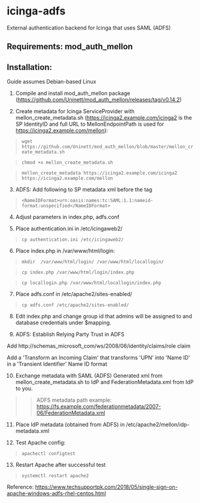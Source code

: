 # icinga-adfs

External authentication backend for Icinga that uses SAML (ADFS)

## Requirements: mod_auth_mellon

## Installation: 
Guide assumes Debian-based Linux

1. Compile and install mod_auth_mellon package (https://github.com/Uninett/mod_auth_mellon/releases/tag/v0.14.2)

2. Create metadata for Icinga ServiceProvider with mellon_create_metadata.sh (https://icinga2.example.com/icinga2 is the SP IdentityID and full URL to MellonEndpointPath is used for https://icinga2.example.com/mellon):

> ``wget https://github.com/Uninett/mod_auth_mellon/blob/master/mellon_create_metadata.sh``

> ``chmod +x mellon_create_metadata.sh``

> ``mellon_create_metadata https://icinga2.example.com/icinga2 https://icinga2.example.com/mellon``

3. ADFS: Add following to SP metadata xml before the </SPSSODescriptor> tag

> ``<NameIDFormat>urn:oasis:names:tc:SAML:1.1:nameid-format:unspecified</NameIDFormat>``

4. Adjust parameters in index.php, adfs.conf

5. Place authentication.ini in /etc/icingaweb2/

> ``cp authentication.ini /etc/icingaweb2/``

6. Place index.php in /var/www/html/login:

> ``mkdir  /var/www/html/login/ /var/www/html/locallogin/``

> ``cp index.php /var/www/html/login/index.php``

> ``cp locallogin.php /var/www/html/locallogin/index.php``

7. Place adfs.conf in /etc/apache2/sites-enabled/

> ``cp adfs.conf /etc/apache2/sites-enabled/``

8. Edit index.php and change group id that admins will be assigned to and database credentials under $mapping.

9. ADFS: Establish Relying Party Trust in ADFS

Add http://schemas_microsoft_com/ws/2008/06/identity/claims/role claim

Add a 'Transform an Incoming Claim' that transforms 'UPN' into 'Name ID' in a 'Transient Identifier' Name ID format

10. Exchange metadata with SAML (ADFS) Generated xml from mellon_create_metadata.sh to IdP and FederationMetadata.xml from IdP to you.

>> ADFS metadata path example: https://fs.example.com/federationmetadata/2007-06/FederationMetadata.xml

11. Place IdP metadata (obtained from ADFS) in /etc/apache2/mellon/idp-metadata.xml

12. Test Apache config:

> ``apachectl configtest``

13. Restart Apache after successful test

> ``systemctl restart apache2``


Reference: https://www.techsupportpk.com/2018/05/single-sign-on-apache-windows-adfs-rhel-centos.html